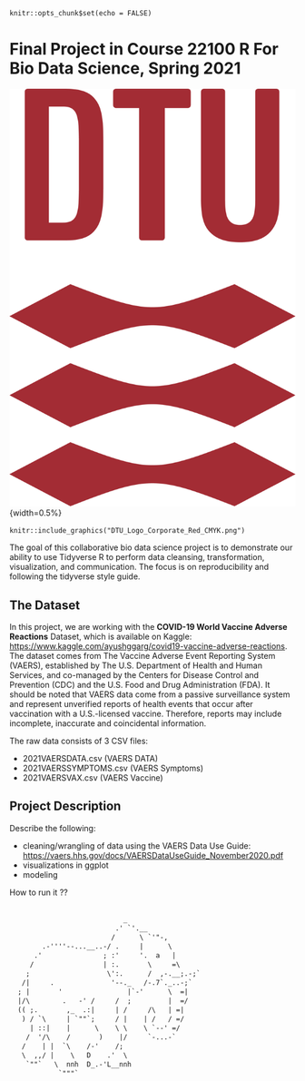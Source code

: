 
```{r setup, include=FALSE, echo=FALSE}
knitr::opts_chunk$set(echo = FALSE)
```

# Final Project in Course 22100 R For Bio Data Science, Spring 2021
![](DTU_Logo_Corporate_Red_CMYK.png){width=0.5%}

```{r, echo=FALSE, out.width="5%", fig.cap="A nice image."}
knitr::include_graphics("DTU_Logo_Corporate_Red_CMYK.png")
```

The goal of this collaborative bio data science project is to demonstrate our ability to use Tidyverse R to perform data cleansing, transformation, visualization, and communication. The focus is on reproducibility and following the tidyverse style guide.



## The Dataset
In this project, we are working with the **COVID-19 World Vaccine Adverse Reactions** Dataset, which is available on Kaggle: https://www.kaggle.com/ayushggarg/covid19-vaccine-adverse-reactions. The dataset comes from The Vaccine Adverse Event Reporting System (VAERS), established by The U.S. Department of Health and Human Services, and co-managed by the Centers for Disease Control and Prevention (CDC) and the U.S. Food and Drug Administration (FDA). It should be noted that VAERS data come from a passive surveillance system and represent unverified reports of health events that occur after vaccination with a U.S.-licensed vaccine. Therefore, reports may include incomplete, inaccurate and coincidental information.  

The raw data consists of 3 CSV files:

- 2021VAERSDATA.csv (VAERS DATA) 
- 2021VAERSSYMPTOMS.csv (VAERS Symptoms) 
- 2021VAERSVAX.csv (VAERS Vaccine)



## Project Description

Describe the following: 

- cleaning/wrangling of data using the VAERS Data Use Guide: https://vaers.hhs.gov/docs/VAERSDataUseGuide_November2020.pdf
- visualizations in ggplot
- modeling 

How to run it ??


```{r 

                            _
                          .' `'.__
                         /      \ `'"-,
        .-''''--...__..-/ .     |      \
      .'               ; :'     '.  a   |
     /                 | :.       \     =\
    ;                   \':.      /  ,-.__;.-;`
   /|     .              '--._   /-.7`._..-;`
  ; |       '                |`-'      \  =|
  |/\        .   -' /     /  ;         |  =/
  (( ;.       ,_  .:|     | /     /\   | =|
   ) / `\     | `""`;     / |    | /   / =/
     | ::|    |      \    \ \    \ `--' =/
    /  '/\    /       )    |/     `-...-`
   /    | |  `\    /-'    /;
   \  ,,/ |    \   D    .'  \
    `""`   \  nnh  D_.-'L__nnh
            `"""`


```





